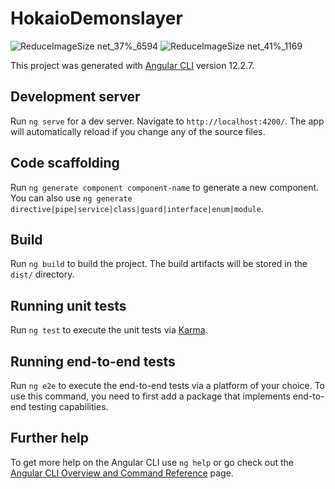 # HokaioDemonslayer

![ReduceImageSize net_37%_6594](https://github.com/TechGitMaster/Hokaio-demonslayer/assets/52535645/a73e4566-08b7-4f07-9779-20760303e17b)
![ReduceImageSize net_41%_1169](https://github.com/TechGitMaster/Hokaio-demonslayer/assets/52535645/19195333-2d9b-4bfe-b51d-59ca31496b53)


This project was generated with [Angular CLI](https://github.com/angular/angular-cli) version 12.2.7.

## Development server

Run `ng serve` for a dev server. Navigate to `http://localhost:4200/`. The app will automatically reload if you change any of the source files.

## Code scaffolding

Run `ng generate component component-name` to generate a new component. You can also use `ng generate directive|pipe|service|class|guard|interface|enum|module`.

## Build

Run `ng build` to build the project. The build artifacts will be stored in the `dist/` directory.

## Running unit tests

Run `ng test` to execute the unit tests via [Karma](https://karma-runner.github.io).

## Running end-to-end tests

Run `ng e2e` to execute the end-to-end tests via a platform of your choice. To use this command, you need to first add a package that implements end-to-end testing capabilities.

## Further help

To get more help on the Angular CLI use `ng help` or go check out the [Angular CLI Overview and Command Reference](https://angular.io/cli) page.

